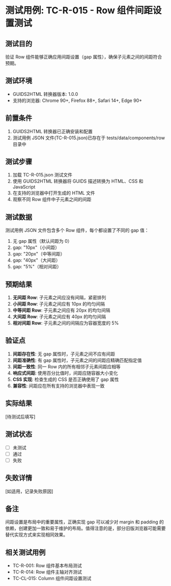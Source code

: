 # 测试用例: TC-R-015 - Row 组件间距设置测试

## 测试目的

验证 Row 组件能够正确应用间距设置（gap 属性），确保子元素之间的间距符合预期。

## 测试环境

- GUIDS2HTML 转换器版本: 1.0.0
- 支持的浏览器: Chrome 90+, Firefox 88+, Safari 14+, Edge 90+

## 前置条件

1. GUIDS2HTML 转换器已正确安装和配置
2. 测试用例 JSON 文件(TC-R-015.json)已存在于 tests/data/components/row 目录中

## 测试步骤

1. 加载 TC-R-015.json 测试文件
2. 使用 GUIDS2HTML 转换器将 GUIDS 描述转换为 HTML、CSS 和 JavaScript
3. 在支持的浏览器中打开生成的 HTML 文件
4. 观察不同 Row 组件中子元素之间的间距

## 测试数据

测试用例 JSON 文件包含多个 Row 组件，每个都设置了不同的 gap 值：

1. 无 gap 属性（默认间距为 0）
2. gap: "10px"（小间距）
3. gap: "20px"（中等间距）
4. gap: "40px"（大间距）
5. gap: "5%"（相对间距）

## 预期结果

1. **无间距 Row**: 子元素之间应没有间隔，紧密排列
2. **小间距 Row**: 子元素之间应有 10px 的均匀间隔
3. **中等间距 Row**: 子元素之间应有 20px 的均匀间隔
4. **大间距 Row**: 子元素之间应有 40px 的均匀间隔
5. **相对间距 Row**: 子元素之间的间隔应为容器宽度的 5%

## 验证点

1. **间距存在性**: 无 gap 属性时，子元素之间不应有间距
2. **间距准确性**: 有 gap 属性时，子元素之间的间距应精确匹配指定值
3. **间距一致性**: 同一 Row 内的所有相邻子元素间距应相等
4. **响应式间距**: 使用百分比值时，间距应随容器大小变化
5. **CSS 实现**: 检查生成的 CSS 是否正确使用了 gap 属性
6. **兼容性**: 间距应在所有支持的浏览器中表现一致

## 实际结果

[待测试后填写]

## 测试状态

- [ ] 未测试
- [ ] 通过
- [ ] 失败

## 失败详情

[如适用，记录失败原因]

## 备注

间距设置是布局中的重要属性，正确实现 gap 可以减少对 margin 和 padding 的依赖，创建更加一致和易于维护的布局。值得注意的是，部分旧版浏览器可能需要替代实现方式来实现相同效果。

## 相关测试用例

- TC-R-001: Row 组件基本布局测试
- TC-R-014: Row 组件主轴对齐测试
- TC-CL-015: Column 组件间距设置测试
